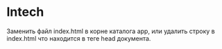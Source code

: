 # Intech
Заменить файл index.html в корне каталога app, или удалить строку <base dir>  в index.html что находится в теге head документа.
